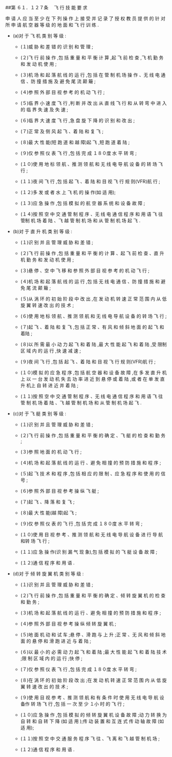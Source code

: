 ##第 ６１．１２７条 　飞 行 技 能 要 求

申 请 人 应 当 至 少 在 下 列 操 作 上 接 受 并 记 录 了 授 权 教 员 提 供 的 针 对 所 申 请 航 空 器 等 级 的 地 面 和 飞 行 训 练 .

- (a)对 于 飞 机 类 别 等 级 : 

  + (１)威 胁 和 差 错 的 识 别 和 管 理 ;

  + (２)飞 行 前 操 作 ,包 括 重 量 和 平 衡 计 算 ,起 飞 前 检 查 ,飞 机 勤 务和 发 动 机 使 用 ; 

  + (３)机 场 和 起 落 航 线 的 运 行 ,包 括 在 管 制 机 场 操 作 、无 线 电 通信 、防 撞 措 施 及 避 免 尾 流 颠 簸 ; 

  + (４)参 照 外 部 目 视 参 考 的 机 动 飞 行 ; 

  + (５)临 界 小 速 度 飞 行 ,判 断 并 改 出 从 直 线 飞 行 和 从 转 弯 中 进 入的 临 界 失 速 及 失 速 ; 

  + (６)临 界 大 速 度 飞 行 ,急 盘 旋 下 降 的 识 别 和 改 出 ;

  + (７)正 常 及 侧 风 起 飞 、着 陆 和 复 飞 ;

  + (８)最 大 性 能(短 跑 道 和 越 障)起 飞 ,短 跑 道 着 陆 ;

  + (９)仅 参 照 仪 表 飞 行 ,包 括 完 成 １８０度 水 平 转 弯 ; 

  + (１０)使 用 地 标 领 航 、推 测 领 航 和 无 线 电 导 航 设 备 的 转 场 飞 行 ;

  + (１１)夜 间 飞 行 ,包 括 起 飞 、着 陆 和 目 视 飞 行 规 则(VFR)航 行 ;

  + (１２)多 发 或 者 水 上 飞 机 的 操 作(如 适 用); 

  + (１３)应 急 操 作 ,包 括 模 拟 的 航 空 器 系 统 和 设 备 故 障 ; 

  + (１４)按 照 空 中 交 通 管 制 程 序 、无 线 电 通 信 程 序 和 用 语 飞 往 管制 机 场 着 陆 、飞 越 管 制 机 场 和 从 管 制 机 场 起 飞 .

- (b)对 于 直 升 机 类 别 等 级 : 

  + (１)识 别 并 且 管 理 威 胁 和 差 错 ;

  + (２)飞 行 前 操 作 ,包 括 重 量 和 平 衡 的 计 算 、起 飞 前 检 查 、直 升 机 勤 务 和 发 动 机 使 用 ;

  + (３)悬 停 、空 中 飞 移 和 参 照 外 部 目 视 参 考 的 机 动 飞 行 ; 

  + (４)机 场 和 起 落 航 线 的 运 行 ,包 括 无 线 电 通 信 、防 撞 措 施 和 避免 尾 流 颠 簸 ;

  + (５)从 涡 环 的 初 始 阶 段 中 改 出 ,在 发 动 机 转 速 正 常 范 围 内 从 低旋 翼 转 速 改 出 的 技 术 ; 

  + (６)使 用 地 标 领 航 、推 测 领 航 和 无 线 电 导 航 设 备 的 转 场 飞 行 ;

  + (７)起 飞 、着 陆 和 复 飞 ,包 括 正 常 、有 风 和 倾 斜 地 面 的 起 飞 和 着陆 ;

  + (８)以 所 需 最 小 动 力 起 飞 和 着 陆 ,最 大 性 能 起 飞 和 着 陆 ,受 限制 区 域 内 的 运 行 ,快 速 减 速 ;

  + (９)夜 间 飞 行 ,包 括 起 飞 、着 陆 和 目 视 飞 行 规 则(VFR)航 行 ; 

  + (１０)模 拟 的 应 急 程 序 ,包 括 航 空 器 和 设 备 故 障 ,在 多 发 直 升 机 上 以 一 台 发 动 机 失 去 功 率 进 近 到 悬 停 或 着 陆 ,或 者 在 单 发 直 升 机上 自 转 进 近 并 着 陆 ;

  + (１１)按 照 空 中 交 通 管 制 程 序 、无 线 电 通 信 程 序 和 用 语 飞 往 管 制 机 场 着 陆 、飞 越 管 制 机 场 和 从 管 制 机 场 起 飞 .

- (c)对 于 飞 艇 类 别 等 级 :

  + (１)识 别 并 且 管 理 威 胁 和 差 错 ; 

  + (２)飞 行 前 操 作 ,包 括 重 量 和 平 衡 的 确 定 、飞 艇 的 检 查 和 勤 务 ;

  + (３)参 照 地 面 的 机 动 飞 行 ; 

  + (４)机 场 和 起 落 航 线 的 运 行 、避 免 相 撞 的 预 防 措 施 和 程 序 ; 

  + (５)起 飞 技 术 和 程 序 ,包 括 相 应 的 限 制 、应 急 程 序 和 使 用 的 信号 ;

  + (６)参 照 外 部 目 视 参 考 操 纵 飞 艇 ; 

  + (７)起 飞 、降 落 和 复 飞 ; 

  + (８)最 大 性 能(越 障)起 飞 ;

  + (９)仅 参 照 仪 表 的 飞 行 ,包 括 完 成 １８０度 水 平 转 弯 ;

  + (１０)使 用 目 视 参 考 、推 测 领 航 和 无 线 电 导 航 设 备 进 行 导 航 和转 场 飞 行 ;

  + (１１)应 急 操 作(识 别 漏 气 现 象),包 括 模 拟 的 飞 艇 设 备 故 障 ;

  + (１２)通 信 程 序 和 用 语 .

- (d)对 于 倾 转 旋 翼 机 类 别 等 级 : 

  + (１)识 别 并 且 管 理 威 胁 和 差 错 ;

  + (２)飞 行 前 操 作 ,包 括 重 量 和 平 衡 的 确 定 、倾 转 旋 翼 机 的 检 查和 勤 务 ;

  + (３)机 场 和 起 落 航 线 的 运 行 、避 免 相 撞 的 预 防 措 施 和 程 序 ;

  + (４)参 照 外 部 目 视 参 考 操 纵 倾 转 旋 翼 机 ; 

  + (５)地 面 机 动 和 试 车 ;悬 停 、滑 跑 与 上 升 ;正 常 、无 风 和 倾 斜 地面 的 悬 停 和 滑 跑 进 近 与 着 陆 ;

  + (６)以 最 小 的 必 需 动 力 起 飞 和 着 陆 ;最 大 性 能 起 飞 和 着 陆 技 术 ;限 制 区 域 内 的 运 行 ;快 停 ;

  + (７)仅 参 照 仪 表 飞 行 ,包 括 完 成 １８０度 水 平 转 弯 ;

  + (８)在 涡 环 的 初 始 阶 段 改 出 ;在 发 动 机 转 速 正 常 范 围 内 从 低 旋翼 转 速 改 出 的 技 术 ; 

  + (９)使 用 目 视 参 考 、推 测 领 航 和 有 条 件 时 使 用 无 线 电 导 航 设 备作 转 场 飞 行 ,包 括 一 次 至 少 １小 时 的 飞 行 ; 

  + (１０)应 急 操 作 ,包 括 模 拟 的 倾 转 旋 翼 机 设 备 故 障 ;动 力 转 换 为自 转 和 自 转 下 降 (如 适 用 );传 动 装 置 和 互 连 式 传 动 轴 故 障 (如 适 用);

  + (１１)按 照 空 中 交 通 服 务 程 序 飞 往 、飞 离 和 飞 越 管 制 机 场 ;

  + (１２)通 信 程 序 和 用 语 .
